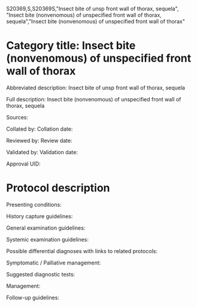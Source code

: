 S20369,S,S20369S,"Insect bite of unsp front wall of thorax, sequela", "Insect bite (nonvenomous) of unspecified front wall of thorax, sequela","Insect bite (nonvenomous) of unspecified front wall of thorax"
# Category title: Insect bite (nonvenomous) of unspecified front wall of thorax

Abbreviated description: Insect bite of unsp front wall of thorax, sequela

Full description: Insect bite (nonvenomous) of unspecified front wall of thorax, sequela

Sources:

Collated by:
Collation date:

Reviewed by:
Review date:

Validated by:
Validation date:

Approval UID:

# Protocol description

Presenting conditions:

History capture guidelines:

General examination guidelines:

Systemic examination guidelines:

Possible differential diagnoses with links to related protocols:

Symptomatic / Palliative management:

Suggested diagnostic tests:

Management:

Follow-up guidelines:
